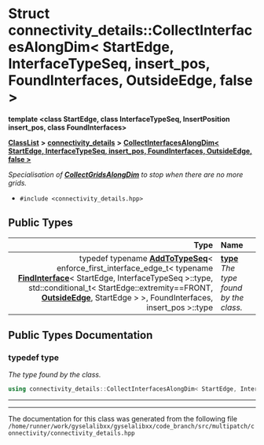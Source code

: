 

# Struct connectivity\_details::CollectInterfacesAlongDim&lt; StartEdge, InterfaceTypeSeq, insert\_pos, FoundInterfaces, OutsideEdge, false &gt;

**template &lt;class StartEdge, class InterfaceTypeSeq, InsertPosition insert\_pos, class FoundInterfaces&gt;**



[**ClassList**](annotated.md) **>** [**connectivity\_details**](namespaceconnectivity__details.md) **>** [**CollectInterfacesAlongDim&lt; StartEdge, InterfaceTypeSeq, insert\_pos, FoundInterfaces, OutsideEdge, false &gt;**](structconnectivity__details_1_1CollectInterfacesAlongDim_3_01StartEdge_00_01InterfaceTypeSeq_00_ebd86d7b2345baf351562d16964c47d9.md)



_Specialisation of_ [_**CollectGridsAlongDim**_](structconnectivity__details_1_1CollectGridsAlongDim.md) _to stop when there are no more grids._

* `#include <connectivity_details.hpp>`

















## Public Types

| Type | Name |
| ---: | :--- |
| typedef typename [**AddToTypeSeq**](structconnectivity__details_1_1AddToTypeSeq.md)&lt; enforce\_first\_interface\_edge\_t&lt; typename [**FindInterface**](structconnectivity__details_1_1FindInterface.md)&lt; StartEdge, InterfaceTypeSeq &gt;::type, std::conditional\_t&lt; StartEdge::extremity==FRONT, [**OutsideEdge**](structOutsideEdge.md), StartEdge &gt; &gt;, FoundInterfaces, insert\_pos &gt;::type | [**type**](#typedef-type)  <br>_The type found by the class._  |
















































## Public Types Documentation




### typedef type 

_The type found by the class._ 
```C++
using connectivity_details::CollectInterfacesAlongDim< StartEdge, InterfaceTypeSeq, insert_pos, FoundInterfaces, OutsideEdge, false >::type =  typename AddToTypeSeq< enforce_first_interface_edge_t< typename FindInterface<StartEdge, InterfaceTypeSeq>::type, std::conditional_t<StartEdge::extremity == FRONT, OutsideEdge, StartEdge> >, FoundInterfaces, insert_pos>::type;
```




<hr>

------------------------------
The documentation for this class was generated from the following file `/home/runner/work/gyselalibxx/gyselalibxx/code_branch/src/multipatch/connectivity/connectivity_details.hpp`

